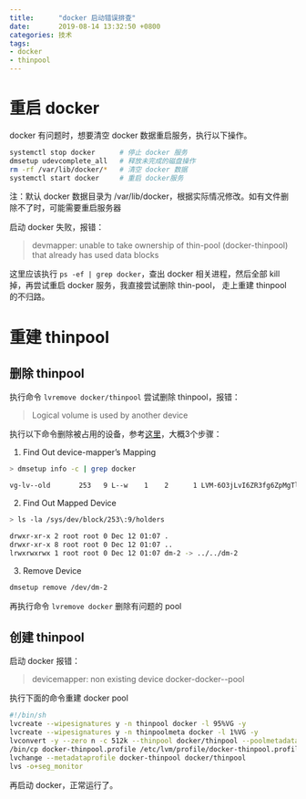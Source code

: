 ```yaml
---
title:      "docker 启动错误排查"
date:       2019-08-14 13:32:50 +0800
categories: 技术
tags:
- docker
- thinpool
---
```


# 重启 docker
docker 有问题时，想要清空 docker 数据重启服务，执行以下操作。
```sh
systemctl stop docker      # 停止 docker 服务
dmsetup udevcomplete_all   # 释放未完成的磁盘操作
rm -rf /var/lib/docker/*   # 清空 docker 数据
systemctl start docker     # 重启 docker服务
```
注：默认 docker 数据目录为 /var/lib/docker，根据实际情况修改。如有文件删除不了时，可能需要重启服务器

启动 docker 失败，报错：
> devmapper: unable to take ownership of thin-pool (docker-thinpool) that already has used data blocks

这里应该执行 `ps -ef | grep docker`，查出 docker 相关进程，然后全部 kill 掉，再尝试重启 docker 服务，我直接尝试删除 thin-pool， 走上重建 thinpool 的不归路。

# 重建 thinpool
## 删除 thinpool
执行命令 `lvremove docker/thinpool` 尝试删除 thinpool，报错：
> Logical volume is used by another device

执行以下命令删除被占用的设备，参考[这里](http://blog.roberthallam.org/2017/12/solved-logical-volume-is-used-by-another-device/comment-page-1/)，大概3个步骤：

1) Find Out device-mapper’s Mapping
```sh
> dmsetup info -c | grep docker

vg-lv--old       253   9 L--w    1    2      1 LVM-6O3jLvI6ZR3fg6ZpMgTlkqA...
```

2) Find Out Mapped Device
```sh
> ls -la /sys/dev/block/253\:9/holders

drwxr-xr-x 2 root root 0 Dec 12 01:07 .
drwxr-xr-x 8 root root 0 Dec 12 01:07 ..
lrwxrwxrwx 1 root root 0 Dec 12 01:07 dm-2 -> ../../dm-2
```

3) Remove Device
```sh
dmsetup remove /dev/dm-2
```
再执行命令 `lvremove docker` 删除有问题的 pool

## 创建 thinpool
启动 docker 报错：
> devicemapper: non existing device docker-docker--pool

执行下面的命令重建 docker pool
```sh
#!/bin/sh
lvcreate --wipesignatures y -n thinpool docker -l 95%VG -y
lvcreate --wipesignatures y -n thinpoolmeta docker -l 1%VG -y
lvconvert -y --zero n -c 512k --thinpool docker/thinpool --poolmetadata docker/thinpoolmeta
/bin/cp docker-thinpool.profile /etc/lvm/profile/docker-thinpool.profile
lvchange --metadataprofile docker-thinpool docker/thinpool
lvs -o+seg_monitor
```

再启动 docker，正常运行了。
